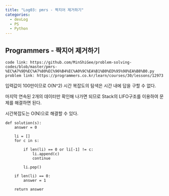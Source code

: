 ```yaml
---
title: "Log03: pmrs - 짝지어 제거하기"
categories:
  - devLog
  - PS
  - Python
---
```

## Programmers - 짝지어 제거하기

```
code link: https://github.com/MinShiGee/problem-solving-codes/blob/master/pmrs-%EC%A7%9D%EC%A7%80%EC%96%B4%EC%A0%9C%EA%B1%B0%ED%95%98%EA%B8%B0.py
problem link: https://programmers.co.kr/learn/courses/30/lessons/12973
```

입력값이 100만이므로 O(N^2) 시간 복잡도의 탐색은 시간 내에 답을 구할 수 없다.

마지막 연속된 2개의 데이터만 확인해 나가면 되므로 Stack의 LIFO구조를 이용하여 문제를 해결하면 된다.

시간복잡도는 O(N)으로 해결할 수 있다.  

```
def solution(s):
    answer = 0
    
    li = []
    for c in s:
        
        if len(li) == 0 or li[-1] != c:
            li.append(c)
            continue

        li.pop()
    
    if len(li) == 0:
        answer = 1
    
    return answer
```